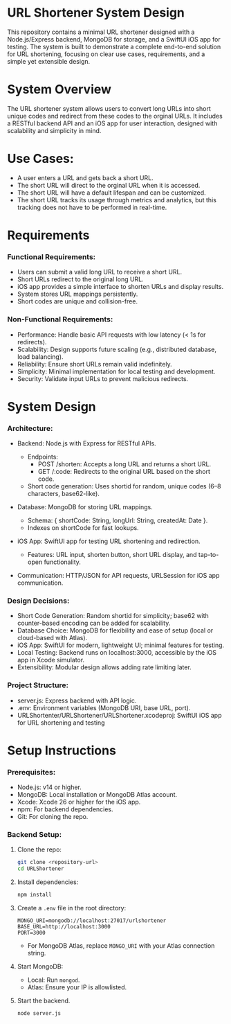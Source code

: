 # URL Shortener System Design

This repository contains a minimal URL shortener designed with a Node.js/Express backend, MongoDB for storage, and a SwiftUI iOS app for testing. The system is built to demonstrate a complete
end-to-end solution for URL shortening, focusing on clear use cases, requirements, and a simple yet extensible design.

# System Overview
The URL shortener system allows users to convert long URLs into short unique codes and redirect from these codes to the orginal URLs. It includes a RESTful backend API and an iOS app for user interaction, 
designed with scalability and simplicity in mind.

# Use Cases:
- A user enters a URL and gets back a short URL.
- The short URL will direct to the orginal URL when it is accessed.
- The short URL will have a default lifespan and can be customized.
- The short URL tracks its usage through metrics and analytics, but this tracking does not have to be performed in real-time.

# Requirements

### Functional Requirements:
- Users can submit a valid long URL to receive a short URL.
- Short URLs redirect to the original long URL.
- iOS app provides a simple interface to shorten URLs and display results.
- System stores URL mappings persistently.
- Short codes are unique and collision-free.

### Non-Functional Requirements:
- Performance: Handle basic API requests with low latency (< 1s for redirects).
- Scalability: Design supports future scaling (e.g., distributed database, load balancing).
- Reliability: Ensure short URLs remain valid indefinitely.
- Simplicity: Minimal implementation for local testing and development.
- Security: Validate input URLs to prevent malicious redirects.

# System Design

### Architecture:
- Backend: Node.js with Express for RESTful APIs.
   - Endpoints:
      - POST /shorten: Accepts a long URL and returns a short URL.
      - GET /:code: Redirects to the original URL based on the short code.
   - Short code generation: Uses shortid for random, unique codes (6–8 characters, base62-like).

- Database: MongoDB for storing URL mappings.
  - Schema: { shortCode: String, longUrl: String, createdAt: Date }.
  - Indexes on shortCode for fast lookups.

- iOS App: SwiftUI app for testing URL shortening and redirection.
  - Features: URL input, shorten button, short URL display, and tap-to-open functionality.

- Communication: HTTP/JSON for API requests, URLSession for iOS app communication.

### Design Decisions:
- Short Code Generation: Random shortid for simplicity; base62 with counter-based encoding can be added for scalability.
- Database Choice: MongoDB for flexibility and ease of setup (local or cloud-based with Atlas).
- iOS App: SwiftUI for modern, lightweight UI; minimal features for testing.
- Local Testing: Backend runs on localhost:3000, accessible by the iOS app in Xcode simulator.
- Extensibility: Modular design allows adding rate limiting later.

### Project Structure:
- server.js: Express backend with API logic.
- .env: Environment variables (MongoDB URI, base URL, port).
- URLShortenter/URLShortener/URLShortener.xcodeproj: SwiftUI iOS app for URL shortening and testing

# Setup Instructions

### Prerequisites:
- Node.js: v14 or higher.
- MongoDB: Local installation or MongoDB Atlas account.
- Xcode: Xcode 26 or higher for the iOS app.
- npm: For backend dependencies.
- Git: For cloning the repo.

### Backend Setup:
1. Clone the repo:
   ```bash
   git clone <repository-url>
   cd URLShortener
   ```
   
2. Install dependencies:
   ```bash
   npm install
   ```

3. Create a `.env` file in the root directory:
   ```plain
   MONGO_URI=mongodb://localhost:27017/urlshortener
   BASE_URL=http://localhost:3000
   PORT=3000
   ```
   - For MongoDB Atlas, replace `MONGO_URI` with your Atlas connection string.

4. Start MongoDB:
   - Local: Run `mongod`.
   - Atlas: Ensure your IP is allowlisted.

5. Start the backend.
   ```bash
   node server.js
   ```





